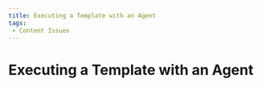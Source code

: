 ```yaml
---
title: Executing a Template with an Agent
tags:
 - Content Issues
---
```


# Executing a Template with an Agent





